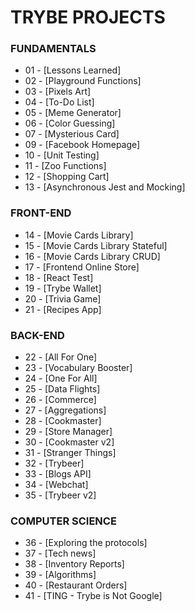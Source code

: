 # TRYBE PROJECTS

### FUNDAMENTALS
- 01 - [Lessons Learned]
- 02 - [Playground Functions]
- 03 - [Pixels Art]
- 04 - [To-Do List]
- 05 - [Meme Generator]
- 06 - [Color Guessing]
- 07 - [Mysterious Card]
- 09 - [Facebook Homepage]
- 10 - [Unit Testing]
- 11 - [Zoo Functions]
- 12 - [Shopping Cart]
- 13 - [Asynchronous Jest and Mocking]

### FRONT-END
- 14 - [Movie Cards Library]
- 15 - [Movie Cards Library Stateful]
- 16 - [Movie Cards Library CRUD]
- 17 - [Frontend Online Store]
- 18 - [React Test]
- 19 - [Trybe Wallet]
- 20 - [Trivia Game]
- 21 - [Recipes App]

### BACK-END
- 22 - [All For One]
- 23 - [Vocabulary Booster]
- 24 - [One For All]
- 25 - [Data Flights]
- 26 - [Commerce]
- 27 - [Aggregations]
- 28 - [Cookmaster]
- 29 - [Store Manager]
- 30 - [Cookmaster v2]
- 31 - [Stranger Things]
- 32 - [Trybeer]
- 33 - [Blogs API]
- 34 - [Webchat]
- 35 - [Trybeer v2]

### COMPUTER SCIENCE
- 36 - [Exploring the protocols]
- 37 - [Tech news]
- 38 - [Inventory Reports]
- 39 - [Algorithms]
- 40 - [Restaurant Orders]
- 41 - [TING - Trybe is Not Google]
